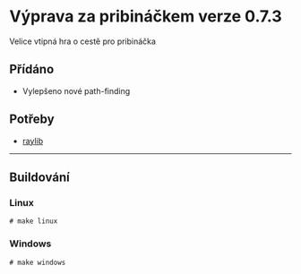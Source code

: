 # Výprava za pribináčkem verze 0.7.3
Velice vtipná hra o cestě pro pribináčka

## Přídáno
- Vylepšeno nové path-finding

## Potřeby
- [raylib](https://github.com/raysan5/raylib)

-------------
## Buildování
### Linux
`# make linux`

### Windows
`# make windows`
